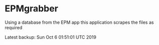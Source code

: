 # EPMgrabber
Using a database from the EPM app this application scrapes the files as required


Latest backup: Sun Oct 6 01:51:01 UTC 2019
